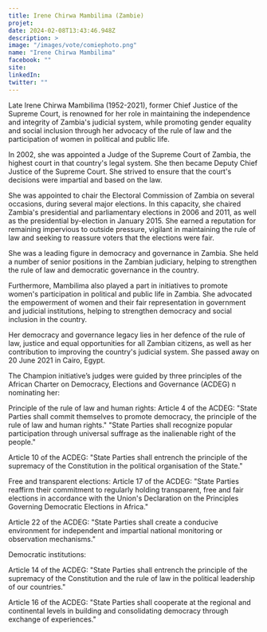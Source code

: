 ```yaml
---
title: Irene Chirwa Mambilima (Zambie)
projet: 
date: 2024-02-08T13:43:46.948Z
description: >
image: "/images/vote/comiephoto.png"
name: "Irene Chirwa Mambilima"
facebook: ""
site: 
linkedIn: 
twitter: ""
---
```

Late Irene Chirwa Mambilima (1952-2021), former Chief Justice of the Supreme Court, is renowned for her role in maintaining the independence and integrity of Zambia's judicial system, while promoting gender equality and social inclusion through her advocacy of the rule of law and the participation of women in political and public life. 

In 2002, she was appointed a Judge of the Supreme Court of Zambia, the highest court in that country's legal system. She then became Deputy Chief Justice of the Supreme Court. She strived to ensure that the court's decisions were impartial and based on the law.

She was appointed to chair the Electoral Commission of Zambia on several occasions, during several major elections. In this capacity, she chaired Zambia's presidential and parliamentary elections in 2006 and 2011, as well as the presidential by-election in January 2015. She earned a reputation for remaining impervious to outside pressure, vigilant in maintaining the rule of law and seeking to reassure voters that the elections were fair. 

She was a leading figure in democracy and governance in Zambia. She held a number of senior positions in the Zambian judiciary, helping to strengthen the rule of law and democratic governance in the country.

Furthermore, Mambilima also played a part in initiatives to promote women's participation in political and public life in Zambia. She advocated the empowerment of women and their fair representation in government and judicial institutions, helping to strengthen democracy and social inclusion in the country.

Her democracy and governance legacy lies in her defence of the rule of law, justice and equal opportunities for all Zambian citizens, as well as her contribution to improving the country's judicial system. She passed away on 20 June 2021 in Cairo, Egypt. 


The Champion initiative’s judges were guided by three principles of the African Charter on Democracy, Elections and Governance (ACDEG) n nominating her:

Principle of the rule of law and human rights:
Article 4 of the ACDEG:
"State Parties shall commit themselves to promote democracy, the principle of the rule of law and human rights."
"State Parties shall recognize popular participation through universal suffrage as the inalienable right of the people."

Article 10 of the ACDEG: "State Parties shall entrench the principle of the supremacy of the Constitution in the political organisation of the State."

Free and transparent elections:
Article 17 of the ACDEG: "State Parties reaffirm their commitment to regularly holding transparent, free and fair elections in accordance with the Union's Declaration on the Principles Governing Democratic Elections in Africa."

Article 22 of the ACDEG: "State Parties shall create a conducive environment for independent and impartial national monitoring or observation mechanisms."

Democratic institutions:

Article 14 of the ACDEG: "State Parties shall entrench the principle of the supremacy of the Constitution and the rule of law in the political leadership of our countries."

Article 16 of the ACDEG: "State Parties shall cooperate at the regional and continental levels in building and consolidating democracy through exchange of experiences."
